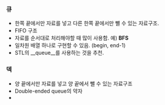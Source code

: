 ### 큐

- 한쪽 끝에서만 자료를 넣고 다른 한쪽 끝에서만 뺄 수 있는 자료구조.
- FIFO 구조
- 자료를 순서대로 처리해야할 때 많이 사용함. 예) __BFS__
- 일차원 배열 하나로 구현할 수 있음. (begin, end-1)
- STL의 __queue__를 사용하는 것을 추천.



### 덱

- 양 끝에서만 자료를 넣고 양 끝에서 뺄 수 있는 자료구조
- Double-ended queue의 약자
- 